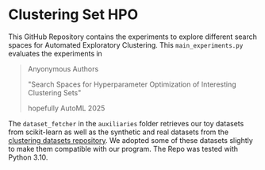 # Clustering Set HPO
This GitHub Repository contains the experiments to explore different search spaces for Automated Exploratory Clustering.
This `main_experiments.py` evaluates the experiments in 

> Anyonymous Authors
> 
> "Search Spaces for Hyperparameter Optimization of Interesting Clustering Sets" 
> 
> hopefully AutoML 2025

The `dataset_fetcher` in the `auxiliaries` folder retrieves our toy datasets from scikit-learn as well as the 
synthetic and real datasets from the [clustering datasets repository](https://github.com/milaan9/Clustering-Datasets).
We adopted some of these datasets slightly to make them compatible with our program. 
The Repo was tested with Python 3.10.

